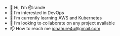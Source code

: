 - 👋 Hi, I’m @Irande
- 👀 I’m interested in DevOps
- 🌱 I’m currently learning AWS and Kubernetes
- 💞️ I’m looking to collaborate on any project available
- 📫 How to reach me jonahure4u@gmail.com

<!---
Irande/Irande is a ✨ special ✨ repository because its `README.md` (this file) appears on your GitHub profile.
You can click the Preview link to take a look at your changes.
--->
